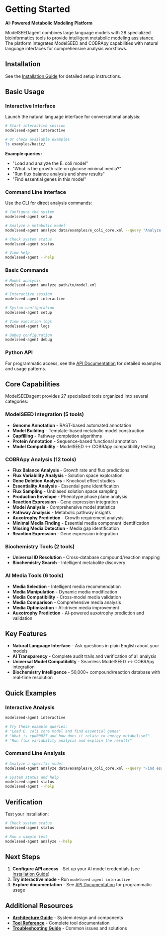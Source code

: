 # Getting Started

**AI-Powered Metabolic Modeling Platform**

ModelSEEDagent combines large language models with 28 specialized bioinformatics tools to provide intelligent metabolic modeling assistance. The platform integrates ModelSEED and COBRApy capabilities with natural language interfaces for comprehensive analysis workflows.

## Installation

See the [Installation Guide](../installation.md) for detailed setup instructions.

## Basic Usage

### Interactive Interface

Launch the natural language interface for conversational analysis:

```bash
# Start interactive session
modelseed-agent interactive

# Or check available examples
ls examples/basic/
```

**Example queries:**
- "Load and analyze the E. coli model"
- "What is the growth rate on glucose minimal media?"
- "Run flux balance analysis and show results"
- "Find essential genes in this model"

### Command Line Interface

Use the CLI for direct analysis commands:

```bash
# Configure the system
modelseed-agent setup

# Analyze a metabolic model
modelseed-agent analyze data/examples/e_coli_core.xml --query "Analyze structure"

# Check system status
modelseed-agent status

# View help
modelseed-agent --help
```

### Basic Commands

```bash
# Model analysis
modelseed-agent analyze path/to/model.xml

# Interactive session
modelseed-agent interactive

# System configuration
modelseed-agent setup

# View execution logs
modelseed-agent logs

# Debug configuration
modelseed-agent debug
```

### Python API

For programmatic access, see the [API Documentation](../api/overview.md) for detailed examples and usage patterns.

## Core Capabilities

ModelSEEDagent provides 27 specialized tools organized into several categories:

### ModelSEED Integration (5 tools)
- **Genome Annotation** - RAST-based automated annotation
- **Model Building** - Template-based metabolic model construction
- **Gapfilling** - Pathway completion algorithms
- **Protein Annotation** - Sequence-based functional annotation
- **Model Compatibility** - ModelSEED ↔ COBRApy compatibility testing

### COBRApy Analysis (12 tools)
- **Flux Balance Analysis** - Growth rate and flux predictions
- **Flux Variability Analysis** - Solution space exploration
- **Gene Deletion Analysis** - Knockout effect studies
- **Essentiality Analysis** - Essential gene identification
- **Flux Sampling** - Unbiased solution space sampling
- **Production Envelope** - Phenotype phase plane analysis
- **Reaction Expression** - Gene expression integration
- **Model Analysis** - Comprehensive model statistics
- **Pathway Analysis** - Metabolic pathway insights
- **Auxotrophy Prediction** - Growth requirement analysis
- **Minimal Media Finding** - Essential media component identification
- **Missing Media Detection** - Media gap identification
- **Reaction Expression** - Gene expression integration

### Biochemistry Tools (2 tools)
- **Universal ID Resolution** - Cross-database compound/reaction mapping
- **Biochemistry Search** - Intelligent metabolite discovery

### AI Media Tools (6 tools)
- **Media Selection** - Intelligent media recommendation
- **Media Manipulation** - Dynamic media modification
- **Media Compatibility** - Cross-model media validation
- **Media Comparison** - Comprehensive media analysis
- **Media Optimization** - AI-driven media improvement
- **Auxotrophy Prediction** - AI-powered auxotrophy prediction and validation

## Key Features

- **Natural Language Interface** - Ask questions in plain English about your models
- **AI Transparency** - Complete audit trails and verification of all analysis
- **Universal Model Compatibility** - Seamless ModelSEED ↔ COBRApy integration
- **Biochemistry Intelligence** - 50,000+ compound/reaction database with real-time resolution

## Quick Examples

### Interactive Analysis

```bash
modelseed-agent interactive

# Try these example queries:
# "Load E. coli core model and find essential genes"
# "What is cpd00027 and how does it relate to energy metabolism?"
# "Run flux variability analysis and explain the results"
```

### Command Line Analysis

```bash
# Analyze a specific model
modelseed-agent analyze data/examples/e_coli_core.xml --query "Find essential genes"

# System status and help
modelseed-agent status
modelseed-agent --help
```

## Verification

Test your installation:

```bash
# Check system status
modelseed-agent status

# Run a simple test
modelseed-agent analyze --help
```

## Next Steps

1. **Configure API access** - Set up your AI model credentials (see [Installation Guide](../installation.md))
2. **Try interactive mode** - Run `modelseed-agent interactive`
3. **Explore documentation** - See [API Documentation](../api/overview.md) for programmatic usage

## Additional Resources

- **[Architecture Guide](../ARCHITECTURE.md)** - System design and components
- **[Tool Reference](../TOOL_REFERENCE.md)** - Complete tool documentation
- **[Troubleshooting Guide](../troubleshooting.md)** - Common issues and solutions
